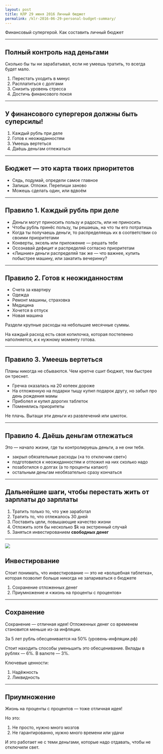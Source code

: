 ```yaml
---
layout: post
title: КЛР 29 июня 2016 Личный бюджет
permalink: /klr-2016-06-29-personal-budget-summary/
---
```


Финансовый супергерой. Как составить личный бюджет

---

## Полный контроль над деньгами

Сколько бы ты ни зарабатывал, если не умеешь тратить, то всегда будет мало.

1. Перестать уходить в минус
2. Расплатиться с долгами
3. Снизить уровень стресса
4. Достичь финансового покоя

---

## У финансового супергероя должны быть суперсилы!

1. Каждый рубль при деле
2. Готов к неожиданностям
3. Умеешь вертеться
4. Даёшь деньгам отлежаться

---

## Бюджет — это карта твоих приоритетов

- Сядь, подумай, определи самое главное
- Запиши. Отложи. Перепиши заново
- Можешь сделать один, или вдвоём

---

## Правило 1. Каждый рубль при деле

- Деньги могут приносить пользу и радость, или не приносить
- Чтобы рубль принёс пользу, ты решаешь, на что ты его потратишь
- Когда ты получаешь деньги, то распределяешь их в соответствии со своими приоритетами
- Конверты, эксель или приложение — решать тебе
- Осознавай дефицит и распределяй согласно приоритетам
- «Лишние» деньги распределяй так же — что важнее, купить побыстрее машину, или закатить вечеринку?

---

## Правило 2. Готов к неожиданностям

- Счета за квартиру
- Одежда
- Ремонт машины, страховка
- Медицина
- Хочется в отпуск
- Новая машина

Раздели крупные расходы на небольшие месячные суммы.

На каждый расход есть своя копилочка, которая постепенно наполняется, и к нужному моменту готова.

---

## Правило 3. Умеешь вертеться

Планы никогда не сбываются. Чем крепче сшит бюджет, тем быстрее он треснет.

- Гречка оказалась на 20 копеек дороже
- На отложенную на подарки тыщу купил подарок другу, но забыл про день рождения мамы
- Приболел и купил дорогих таблеток
- Поменялись приоритеты

Не плачь. Вытащи эти деньги из развлечений или шмоток.

---

## Правило 4. Даёшь деньгам отлежаться

Это — начало жизни, где ты контролируешь деньги, а не они тебя.

- закрыл обязательные расходы («а то отключим свет»)
- подготовился к неожиданностям и отложил на них сколько надо
- позаботился о долгах (а то проценты капают)
- остальным деньгам необязательно сразу кончаться

---

## Дальнейшие шаги, чтобы перестать жить от зарплаты до зарплаты

1. Тратить только то, что уже заработал
2. Тратить то, что отлежалось 30 дней
3. Поставить цели, повышающие качество жизни
4. Отложить хотя бы несколько $k на экстренный случай
5. Заняться инвестированием **свободных денег**

---

![](https://pp.vk.me/c626722/v626722697/16770/rPwpkaxucP8.jpg)

## Инвестирование

Стоит понимать, что инвестирование — это не «волшебная таблетка», которая позволит больше никогда не запариваться о бюджете

1. Сохранение отложенных денег
2. Приумножение и «жизнь на проценты с процентов»

---

## Сохранение

Сохранение — отличная идея! Отложенных денег со временем становится меньше из-за инфляции.

За 5 лет рубль обесценивается на 50% (уровень-инфляции.рф)

Стоит находить способы уменьшить это обесценивание. Вклады в рублях — 6%. В валюте — 3%.

Ключевые ценности:

1. Надёжность
2. Ликвидность

---

## Приумножение

Жизнь на проценты с процентов — тоже отличная идея!

Но это:

1. Не просто, нужно много мозгов
2. Не гарантированно, нужно много времени или удачи

И это работает не с теми деньгами, которые надо отдавать, чтобы не отключили свет.
